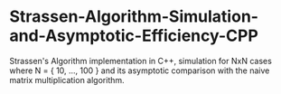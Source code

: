 # Strassen-Algorithm-Simulation-and-Asymptotic-Efficiency-CPP
Strassen's Algorithm implementation in C++, simulation for NxN cases where N = { 10, ..., 100 } and its asymptotic comparison with the naive matrix multiplication algorithm.
